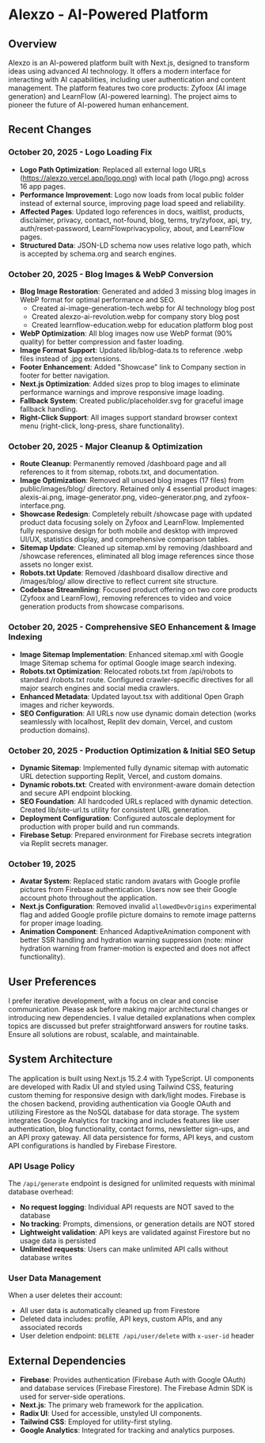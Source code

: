 # Alexzo - AI-Powered Platform

## Overview
Alexzo is an AI-powered platform built with Next.js, designed to transform ideas using advanced AI technology. It offers a modern interface for interacting with AI capabilities, including user authentication and content management. The platform features two core products: Zyfoox (AI image generation) and LearnFlow (AI-powered learning). The project aims to pioneer the future of AI-powered human enhancement.

## Recent Changes

### October 20, 2025 - Logo Loading Fix
- **Logo Path Optimization**: Replaced all external logo URLs (https://alexzo.vercel.app/logo.png) with local path (/logo.png) across 16 app pages.
- **Performance Improvement**: Logo now loads from local public folder instead of external source, improving page load speed and reliability.
- **Affected Pages**: Updated logo references in docs, waitlist, products, disclaimer, privacy, contact, not-found, blog, terms, try/zyfoox, api, try, auth/reset-password, LearnFlowprivacypolicy, about, and LearnFlow pages.
- **Structured Data**: JSON-LD schema now uses relative logo path, which is accepted by schema.org and search engines.

### October 20, 2025 - Blog Images & WebP Conversion
- **Blog Image Restoration**: Generated and added 3 missing blog images in WebP format for optimal performance and SEO.
  - Created ai-image-generation-tech.webp for AI technology blog post
  - Created alexzo-ai-revolution.webp for company story blog post
  - Created learnflow-education.webp for education platform blog post
- **WebP Optimization**: All blog images now use WebP format (90% quality) for better compression and faster loading.
- **Image Format Support**: Updated lib/blog-data.ts to reference .webp files instead of .jpg extensions.
- **Footer Enhancement**: Added "Showcase" link to Company section in footer for better navigation.
- **Next.js Optimization**: Added sizes prop to blog images to eliminate performance warnings and improve responsive image loading.
- **Fallback System**: Created public/placeholder.svg for graceful image fallback handling.
- **Right-Click Support**: All images support standard browser context menu (right-click, long-press, share functionality).

### October 20, 2025 - Major Cleanup & Optimization
- **Route Cleanup**: Permanently removed /dashboard page and all references to it from sitemap, robots.txt, and documentation.
- **Image Optimization**: Removed all unused blog images (17 files) from public/images/blog/ directory. Retained only 4 essential product images: alexis-ai.png, image-generator.png, video-generator.png, and zyfoox-interface.png.
- **Showcase Redesign**: Completely rebuilt /showcase page with updated product data focusing solely on Zyfoox and LearnFlow. Implemented fully responsive design for both mobile and desktop with improved UI/UX, statistics display, and comprehensive comparison tables.
- **Sitemap Update**: Cleaned up sitemap.xml by removing /dashboard and /showcase references, eliminated all blog image references since those assets no longer exist.
- **Robots.txt Update**: Removed /dashboard disallow directive and /images/blog/ allow directive to reflect current site structure.
- **Codebase Streamlining**: Focused product offering on two core products (Zyfoox and LearnFlow), removing references to video and voice generation products from showcase comparisons.

### October 20, 2025 - Comprehensive SEO Enhancement & Image Indexing
- **Image Sitemap Implementation**: Enhanced sitemap.xml with Google Image Sitemap schema for optimal Google image search indexing.
- **Robots.txt Optimization**: Relocated robots.txt from /api/robots to standard /robots.txt route. Configured crawler-specific directives for all major search engines and social media crawlers.
- **Enhanced Metadata**: Updated layout.tsx with additional Open Graph images and richer keywords.
- **SEO Configuration**: All URLs now use dynamic domain detection (works seamlessly with localhost, Replit dev domain, Vercel, and custom production domains).

### October 20, 2025 - Production Optimization & Initial SEO Setup
- **Dynamic Sitemap**: Implemented fully dynamic sitemap with automatic URL detection supporting Replit, Vercel, and custom domains.
- **Dynamic robots.txt**: Created with environment-aware domain detection and secure API endpoint blocking.
- **SEO Foundation**: All hardcoded URLs replaced with dynamic detection. Created lib/site-url.ts utility for consistent URL generation.
- **Deployment Configuration**: Configured autoscale deployment for production with proper build and run commands.
- **Firebase Setup**: Prepared environment for Firebase secrets integration via Replit secrets manager.

### October 19, 2025
- **Avatar System**: Replaced static random avatars with Google profile pictures from Firebase authentication. Users now see their Google account photo throughout the application.
- **Next.js Configuration**: Removed invalid `allowedDevOrigins` experimental flag and added Google profile picture domains to remote image patterns for proper image loading.
- **Animation Component**: Enhanced AdaptiveAnimation component with better SSR handling and hydration warning suppression (note: minor hydration warning from framer-motion is expected and does not affect functionality).

## User Preferences
I prefer iterative development, with a focus on clear and concise communication. Please ask before making major architectural changes or introducing new dependencies. I value detailed explanations when complex topics are discussed but prefer straightforward answers for routine tasks. Ensure all solutions are robust, scalable, and maintainable.

## System Architecture
The application is built using Next.js 15.2.4 with TypeScript. UI components are developed with Radix UI and styled using Tailwind CSS, featuring custom theming for responsive design with dark/light modes. Firebase is the chosen backend, providing authentication via Google OAuth and utilizing Firestore as the NoSQL database for data storage. The system integrates Google Analytics for tracking and includes features like user authentication, blog functionality, contact forms, newsletter sign-ups, and an API proxy gateway. All data persistence for forms, API keys, and custom API configurations is handled by Firebase Firestore.

### API Usage Policy
The `/api/generate` endpoint is designed for unlimited requests with minimal database overhead:
- **No request logging**: Individual API requests are NOT saved to the database
- **No tracking**: Prompts, dimensions, or generation details are NOT stored
- **Lightweight validation**: API keys are validated against Firestore but no usage data is persisted
- **Unlimited requests**: Users can make unlimited API calls without database writes

### User Data Management
When a user deletes their account:
- All user data is automatically cleaned up from Firestore
- Deleted data includes: profile, API keys, custom APIs, and any associated records
- User deletion endpoint: `DELETE /api/user/delete` with `x-user-id` header

## External Dependencies
- **Firebase**: Provides authentication (Firebase Auth with Google OAuth) and database services (Firebase Firestore). The Firebase Admin SDK is used for server-side operations.
- **Next.js**: The primary web framework for the application.
- **Radix UI**: Used for accessible, unstyled UI components.
- **Tailwind CSS**: Employed for utility-first styling.
- **Google Analytics**: Integrated for tracking and analytics purposes.